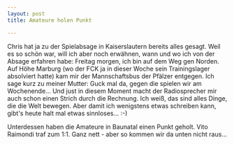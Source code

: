 ```yaml
---
layout: post
title: Amateure holen Punkt

---
```


Chris hat ja zu der Spielabsage in Kaiserslautern bereits alles gesagt. Weil es so schön war, will ich aber noch erwähnen, wann und wo ich von der Absage erfahren habe: Freitag morgen, ich bin auf dem Weg gen Norden. Auf Höhe Marburg (wo der FCK ja in dieser Woche sein Trainingslager absolviert hatte) kam mir der Mannschaftsbus der Pfälzer entgegen. Ich sage kurz zu meiner Mutter: Guck mal da, gegen die spielen wir am Wochenende... Und just in diesem Moment macht der Radiosprecher mir auch schon einen Strich durch die Rechnung. Ich weiß, das sind alles Dinge, die die Welt bewegen. Aber damit ich wenigstens etwas schreiben kann, gibt's heute halt mal etwas sinnloses... :-)

Unterdessen haben die Amateure in Baunatal einen Punkt geholt. Vito Raimondi traf zum 1:1. Ganz nett - aber so kommen wir da unten nicht raus...
